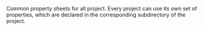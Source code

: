 Common property sheets for all project. Every project can use its own set of properties, which are declared in the corresponding subdirectory of the project.